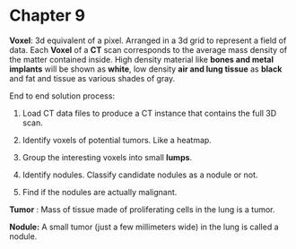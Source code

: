 # Chapter 9

**Voxel**: 3d equivalent of a pixel. Arranged in a 3d grid to represent a field of data. Each **Voxel** of a **CT** scan corresponds to the average mass density of the matter contained inside.  High density material like **bones and metal implants** will be shown as **white**, low density **air and lung tissue** as **black** and fat and tissue as various shades of gray.

 

End to end solution process:

1) Load CT data files to produce a CT instance that contains the full 3D scan.

2) Identify voxels of potential tumors. Like a heatmap.

3) Group the interesting voxels into small **lumps**.
4. Identify nodules. Classify candidate nodules as a nodule or not.  

5. Find if the nodules are actually malignant. 



**Tumor** : Mass of tissue made of proliferating cells in the lung is a tumor.

**Nodule:** A small tumor (just a few millimeters wide) in the lung is called a nodule. 

 


